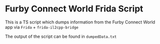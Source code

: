 # Furby Connect World Frida Script
This is a TS script which dumps information from the Furby Connect World app via `Frida` + `frida-il2cpp-bridge`

The output of the script can be found in `dumpedData.txt`